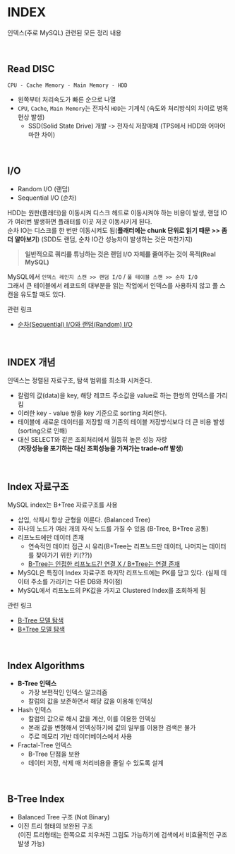 # INDEX

인덱스(주로 MySQL) 관련된 모든 정리 내용

<br>

## Read DISC

```
CPU - Cache Memory - Main Memory - HDD
```

- 왼쪽부터 처리속도가 빠른 순으로 나열
- `CPU`, `Cache`, `Main Memory`는 전자식 `HDD`는 기계식 (속도와 처리방식의 차이로 병목현상 발생)
  - SSD(Solid State Drive) 개발 -> 전자식 저장매체 (TPS에서 HDD와 어마어마한 차이)

<br>

## I/O

- Random I/O (랜덤)
- Sequential I/O (순차)

HDD는 원판(플래터)을 이동시켜 디스크 헤드로 이동시켜야 하는 비용이 발생,
랜덤 IO가 여러번 발생하면 플래터를 이곳 저곳 이동시키게 된다.  
순차 IO는 디스크를 한 번만 이동시켜도 됨(**플래터에는 chunk 단위로 읽기 때문 >> 좀더 알아보기**)
(SDD도 랜덤, 순차 IO간 성능차이 발생하는 것은 마찬가지)

> **일반적으로 쿼리를 튜닝하는 것은 랜덤 I/O 자체를 줄여주는 것이 목적(Real MySQL)**

MySQL에서 `인덱스 레인지 스캔 >> 랜덤 I/O` / `풀 테이블 스캔 >> 순차 I/O`  
그래서 큰 테이블에서 레코드의 대부분을 읽는 작업에서 인덱스를 사용하지 않고 풀 스캔을 유도할 때도 있다.

관련 링크
- [순차(Sequential) I/O와 랜덤(Random) I/O](https://velog.io/@ddangle/%EC%88%9C%EC%B0%A8Sequential-IO%EC%99%80-%EB%9E%9C%EB%8D%A4Random-IO)

<br>

## INDEX 개념

인덱스는 정렬된 자료구조, 탐색 범위를 최소화 시켜준다.

- 칼럼의 값(data)을 key, 해당 레코드 주소값을 value로 하는 한쌍의 인덱스를 가리킴
- 이러한 key - value 쌍을 key 기준으로 sorting 처리한다.
- 테이블에 새로운 데이터를 저장할 때 기존의 테이블 저장방식보다 더 큰 비용 발생(sorting으로 인해)
- 대신 SELECT와 같은 조회처리에서 월등히 높은 성능 자랑  
  (**저장성능을 포기하는 대신 조회성능을 가져가는 trade-off 발생**)

<br>

## Index 자료구조

MySQL index는 B+Tree 자료구조를 사용
- 삽입, 삭제시 항상 균형을 이룬다. (Balanced Tree)
- 하나의 노드가 여러 개의 자식 노드를 가질 수 있음 (B-Tree, B+Tree 공통)
- 리프노드에만 데이터 존재
  - 연속적인 데이터 접근 시 유리(B+Tree는 리프노드만 데이터, 나머지는 데이터를 찾아가기 위한 키(??))
  - [B-Tree는 인접한 리프노드간 연결 X / B+Tree는 연결 존재](https://www.cs.usfca.edu/~galles/visualization/BPlusTree.html)
- MySQL은 특징이 Index 자료구조 마지막 리프노드에는 PK를 담고 있다. (실제 데이터 주소를 가리키는 다른 DB와 차이점)
- MySQL에서 리프노드의 PK값을 가지고 Clustered Index를 조회하게 됨

관련 링크
- [B-Tree 모델 탐색](https://www.cs.usfca.edu/~galles/visualization/BTree.html)
- [B+Tree 모델 탐색](https://www.cs.usfca.edu/~galles/visualization/BPlusTree.html)

<br>

## Index Algorithms

- **B-Tree 인덱스**
  - 가장 보편적인 인덱스 알고리즘
  - 칼럼의 값을 보존하면서 해당 값을 이용해 인덱싱
- Hash 인덱스
  - 칼럼의 값으로 해시 값을 계산, 이를 이용한 인덱싱
  - 본래 값을 변형해서 인덱싱하기에 값의 일부를 이용한 검색은 불가
  - 주로 메모리 기반 데이터베이스에서 사용
- Fractal-Tree 인덱스
  - B-Tree 단점을 보완
  - 데이터 저장, 삭제 때 처리비용을 줄일 수 있도록 설계

<br>

## B-Tree Index

- Balanced Tree 구조 (Not Binary)
- 이진 트리 형태의 보완된 구조  
  (이진 트리형태는 한쪽으로 치우쳐진 그림도 가능하기에 검색에서 비효율적인 구조 발생 가능)
  
